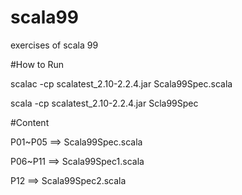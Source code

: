 # scala99
exercises of scala 99

#How to Run

scalac -cp scalatest_2.10-2.2.4.jar Scala99Spec.scala

scala -cp scalatest_2.10-2.2.4.jar Scla99Spec

#Content

P01~P05 ==> Scala99Spec.scala

P06~P11 ==> Scala99Spec1.scala

P12     ==> Scala99Spec2.scala
